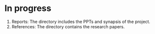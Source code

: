 # In progress
1. Reports: The directory includes the PPTs and synapsis of the project.
2. References: The directory contains the research papers.
